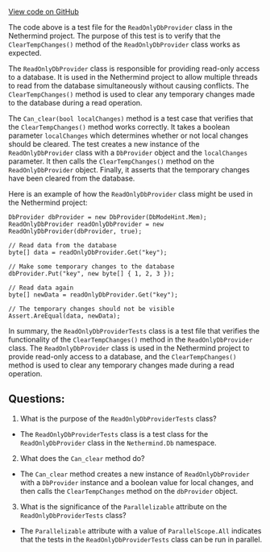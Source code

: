 [View code on GitHub](https://github.com/NethermindEth/nethermind/src/Nethermind/Nethermind.Db.Test/ReadOnlyDbProviderTests.cs)

The code above is a test file for the `ReadOnlyDbProvider` class in the Nethermind project. The purpose of this test is to verify that the `ClearTempChanges()` method of the `ReadOnlyDbProvider` class works as expected. 

The `ReadOnlyDbProvider` class is responsible for providing read-only access to a database. It is used in the Nethermind project to allow multiple threads to read from the database simultaneously without causing conflicts. The `ClearTempChanges()` method is used to clear any temporary changes made to the database during a read operation. 

The `Can_clear(bool localChanges)` method is a test case that verifies that the `ClearTempChanges()` method works correctly. It takes a boolean parameter `localChanges` which determines whether or not local changes should be cleared. The test creates a new instance of the `ReadOnlyDbProvider` class with a `DbProvider` object and the `localChanges` parameter. It then calls the `ClearTempChanges()` method on the `ReadOnlyDbProvider` object. Finally, it asserts that the temporary changes have been cleared from the database. 

Here is an example of how the `ReadOnlyDbProvider` class might be used in the Nethermind project:

```
DbProvider dbProvider = new DbProvider(DbModeHint.Mem);
ReadOnlyDbProvider readOnlyDbProvider = new ReadOnlyDbProvider(dbProvider, true);

// Read data from the database
byte[] data = readOnlyDbProvider.Get("key");

// Make some temporary changes to the database
dbProvider.Put("key", new byte[] { 1, 2, 3 });

// Read data again
byte[] newData = readOnlyDbProvider.Get("key");

// The temporary changes should not be visible
Assert.AreEqual(data, newData);
``` 

In summary, the `ReadOnlyDbProviderTests` class is a test file that verifies the functionality of the `ClearTempChanges()` method in the `ReadOnlyDbProvider` class. The `ReadOnlyDbProvider` class is used in the Nethermind project to provide read-only access to a database, and the `ClearTempChanges()` method is used to clear any temporary changes made during a read operation.
## Questions: 
 1. What is the purpose of the `ReadOnlyDbProviderTests` class?
- The `ReadOnlyDbProviderTests` class is a test class for the `ReadOnlyDbProvider` class in the `Nethermind.Db` namespace.

2. What does the `Can_clear` method do?
- The `Can_clear` method creates a new instance of `ReadOnlyDbProvider` with a `DbProvider` instance and a boolean value for local changes, and then calls the `ClearTempChanges` method on the `dbProvider` object.

3. What is the significance of the `Parallelizable` attribute on the `ReadOnlyDbProviderTests` class?
- The `Parallelizable` attribute with a value of `ParallelScope.All` indicates that the tests in the `ReadOnlyDbProviderTests` class can be run in parallel.